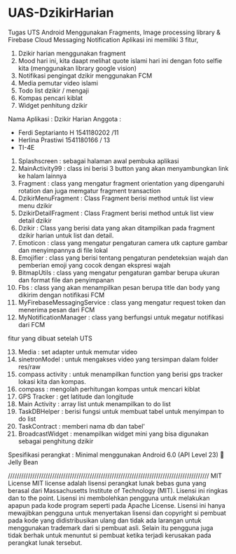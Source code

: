 # UAS-DzikirHarian
Tugas UTS Android Menggunakan Fragments, Image processing library &amp; Firebase Cloud Messaging Notification
Aplikasi ini memiliki 3 fitur,
1. Dzikir harian menggunakan fragment
2. Mood hari ini, kita daapt melihat quote islami hari ini dengan foto selfie kita (menggunakan library google vision)
3. Notifikasi pengingat dzikir menggunakan FCM
4. Media pemutar video islami
5. Todo list dzikir / mengaji
6. Kompas pencari kiblat
7. Widget penhitung dzikir

Nama Aplikasi		: Dzikir Harian
Anggota		: 
-	Ferdi Septarianto H	1541180202 /11
-	Herlina Prastiwi		1541180166 / 13
-	TI-4E

1.	Splashscreen : sebagai halaman awal pembuka aplikasi
2.	MainActivity99 : class ini berisi 3 button yang akan menyambungkan link ke halam lainnya
3.	Fragment : class yang mengatur fragment orientation yang dipengaruhi rotation dan juga memgatur fragment transaction
4.	DzikirMenuFragment :  Class Fragment berisi method untuk list view menu dzikir 
5.	DzikirDetailFragment :  Class Fragment berisi method untuk list view detail dzikir 
6.	Dzikir : Class yang berisi data yang akan ditampilkan pada fragment dzikir harian untuk list dan detail.
7.	Emoticon : class yang mengatur pengaturan camera utk capture gambar dan menyimpannya di file lokal
8.	Emojifier : class yang berisi tentang pengaturan pendeteksian wajah dan pemberian emoji yang cocok dengan ekspresi wajah
9.	BitmapUtils : class yang mengatur pengaturan gambar berupa ukuran dan format file dan penyimpanan
10.	Fbs : class yang akan menampilkan pesan berupa title dan body yang dikirim dengan notifikasi FCM
11.	MyFirebaseMessagingService : class yang mengatur request token dan menerima pesan dari FCM
12.	MyNotificationManager : class yang berfungsi untuk megatur notifikasi dari FCM

fitur yang dibuat setelah UTS

13. Media : set adapter untuk memutar video
14. sinetronModel : untuk mengakses video yang tersimpan dalam folder res/raw
15. compass activity : untuk menampilkan function yang berisi gps tracker lokasi kita dan kompas.
16. compass : mengolah perhitungan kompas untuk mencari kiblat
17. GPS Tracker : get latitude dan longitude
18. Main Activity : array list untuk menampilkan to do list
19. TaskDBHelper : berisi fungsi untuk membuat tabel untuk menyimpan to do list
20. TaskContract : memberi nama db dan tabel'
21. BroadcastWidget : menampilkan widget mini yang bisa digunakan sebagai penghitung dzikir


Spesifikasi perangkat :
Minimal menggunakan Android 6.0 (API Level 23)  Jelly Bean

///////////////////////////////////////////////////////////////////////////////////////////
MIT License
MIT license adalah lisensi perangkat lunak bebas guna yang berasal dari Massachusetts Institute of Technology (MIT). Lisensi ini ringkas dan to the point. Lisensi ini membolehkan pengguna untuk melakukan apapun pada kode program seperti pada Apache License. Lisensi ini hanya mewajibkan pengguna untuk menyertakan lisensi dan copyright si pembuat pada kode yang didistribusikan ulang dan tidak ada larangan untuk menggunakan trademark dari si pembuat asli. Selain itu pengguna juga tidak berhak untuk menuntut si pembuat ketika terjadi kerusakan pada perangkat lunak tersebut.

